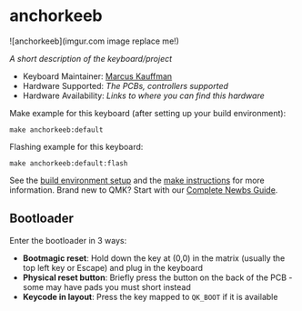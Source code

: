 # anchorkeeb

![anchorkeeb](imgur.com image replace me!)

*A short description of the keyboard/project*

* Keyboard Maintainer: [Marcus Kauffman](https://github.com/Mineinjava)
* Hardware Supported: *The PCBs, controllers supported*
* Hardware Availability: *Links to where you can find this hardware*

Make example for this keyboard (after setting up your build environment):

    make anchorkeeb:default

Flashing example for this keyboard:

    make anchorkeeb:default:flash

See the [build environment setup](https://docs.qmk.fm/#/getting_started_build_tools) and the [make instructions](https://docs.qmk.fm/#/getting_started_make_guide) for more information. Brand new to QMK? Start with our [Complete Newbs Guide](https://docs.qmk.fm/#/newbs).

## Bootloader

Enter the bootloader in 3 ways:

* **Bootmagic reset**: Hold down the key at (0,0) in the matrix (usually the top left key or Escape) and plug in the keyboard
* **Physical reset button**: Briefly press the button on the back of the PCB - some may have pads you must short instead
* **Keycode in layout**: Press the key mapped to `QK_BOOT` if it is available

